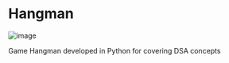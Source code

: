 # Hangman
![image](https://github.com/user-attachments/assets/5c08f2e3-7362-4168-8d6e-428534e83204)

Game Hangman developed in Python for covering DSA concepts
